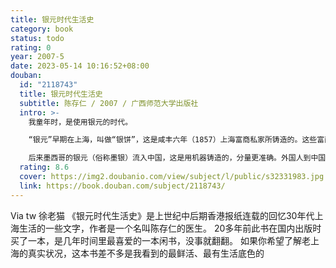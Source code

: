 ```yaml
---
title: 银元时代生活史
category: book
status: todo
rating: 0
year: 2007-5
date: 2023-05-14 10:16:52+08:00
douban:
  id: "2118743"
  title: 银元时代生活史
  subtitle: 陈存仁 / 2007 / 广西师范大学出版社
  intro: >-
    我童年时，是使用银元的时代。

    “银元”早期在上海，叫做“银饼”，这是咸丰六年（1857）上海富商私家所铸造的。这些富商都是经营“沙船”生意的。所谓沙船，是十丈有余的木杆大帆船，由北方运盐到上海，由南方运黄沙到北方。这种黄沙混合了石子和泥土，叫做三合土，是建筑物的主要材料。这种沙船厂，雇用员工数以百计，每月发工资时，免得称量碎银引起争执，所以就由富商王永盛（即王信义沙船厂）、郁深盛（即郁子丰沙船厂）等自铸银饼，规定每一饼有白银五钱。银饼是用手工打成的。这种银饼，是咸丰五年（1856）所铸，我也见过。

    后来墨西哥的银元（俗称墨银）流入中国，这是用机器铸造的，分量更准确。外国人到中国来购买物品，都使用这种银元。
  rating: 8.6
  cover: https://img2.doubanio.com/view/subject/l/public/s32331983.jpg
  link: https://book.douban.com/subject/2118743/
---
```


Via tw 徐老猫 《银元时代生活史》是上世纪中后期香港报纸连载的回忆30年代上海生活的一些文字，作者是一个名叫陈存仁的医生。
20多年前此书在国内出版时买了一本，是几年时间里最喜爱的一本闲书，没事就翻翻。
如果你希望了解老上海的真实状况，这本书差不多是我看到的最鲜活、最有生活底色的
